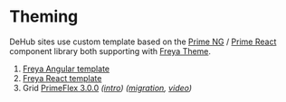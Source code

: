 # Theming

DeHub sites use custom template based on the [Prime NG](https://www.primefaces.org/primeng/) / [Prime React](https://www.primefaces.org/primereact/) component library both supporting with [Freya Theme](https://www.primefaces.org/layouts/freya).

1. [Freya Angular template](https://primefaces.org/freya-ng/#/documentation)
1. [Freya React template](https://primefaces.org/freya-react/#/start/documentation)
1. Grid [PrimeFlex 3.0.0](https://www.primefaces.org/primeflex/setup) _([intro](https://www.youtube.com/watch?v=6DfUHUDt9mw)) ([migration](https://www.primefaces.org/primeflex/migration), [video](https://www.youtube.com/watch?v=2HGkuo1nOns))_
